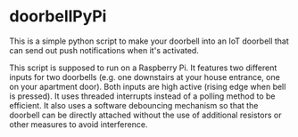 # doorbellPyPi
This is a simple python script to make your doorbell into an IoT doorbell that can send out push notifications when it's activated.

This script is supposed to run on a Raspberry Pi. It features two different inputs for two doorbells (e.g. one downstairs at your house entrance, one on your apartment door). Both inputs are high active (rising edge when bell is pressed). It uses threaded interrupts instead of a polling method to be efficient. It also uses a software debouncing mechanism so that the doorbell can be directly attached without the use of additional resistors or other measures to avoid interference.
